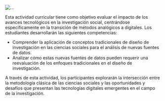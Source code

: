 
![...](img/icsc.jpg)


Esta actividad curricular tiene como objetivo evaluar el impacto de los avances tecnológicos en la investigación social, centrándose específicamente en la transición de métodos analógicos a digitales. Los estudiantes desarrollarán las siguientes competencias:

- Comprender la aplicación de conceptos tradicionales de diseño de investigación en las ciencias sociales para el análisis de nuevas fuentes de datos.
- Analizar cómo estas nuevas fuentes de datos pueden requerir una reevaluación de los enfoques tradicionales en el diseño de investigación.

A través de esta actividad, los participantes explorarán la intersección entre la metodología clásica de las ciencias sociales y las oportunidades y desafíos que presentan las tecnologías digitales emergentes en el campo de la investigación.


